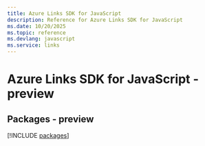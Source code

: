 ```yaml
---
title: Azure Links SDK for JavaScript
description: Reference for Azure Links SDK for JavaScript
ms.date: 10/20/2025
ms.topic: reference
ms.devlang: javascript
ms.service: links
---
```

# Azure Links SDK for JavaScript - preview
## Packages - preview
[!INCLUDE [packages](links-index.md)]